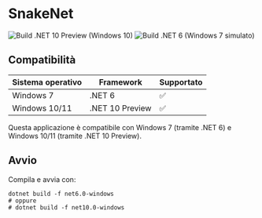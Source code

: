 # SnakeNet

![Build .NET 10 Preview (Windows 10)](https://github.com/WhiteWrym18/SnakeNet/actions/workflows/build-dotnet10-preview.yml/badge.svg)
![Build .NET 6 (Windows 7 simulato)](https://github.com/WhiteWrym18/SnakeNet/actions/workflows/build-dotnet6-windows7.yml/badge.svg)

## Compatibilità

| Sistema operativo | Framework         | Supportato |
|-------------------|------------------|------------|
| Windows 7         | .NET 6           | ✅         |
| Windows 10/11     | .NET 10 Preview  | ✅         |

Questa applicazione è compatibile con Windows 7 (tramite .NET 6) e Windows 10/11 (tramite .NET 10 Preview).

## Avvio

Compila e avvia con:

```
dotnet build -f net6.0-windows
# oppure
# dotnet build -f net10.0-windows
```
